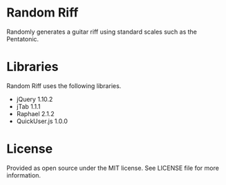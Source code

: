 Random Riff
===========

Randomly generates a guitar riff using standard scales such as the Pentatonic.

Libraries
=========

Random Riff uses the following libraries.

- jQuery 1.10.2
- jTab 1.1.1
- Raphael 2.1.2
- QuickUser.js 1.0.0


License
=======

Provided as open source under the MIT license. See LICENSE file for more information.